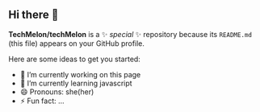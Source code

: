 ## Hi there 👋
**TechMelon/techMelon** is a ✨ _special_ ✨ repository because its `README.md` (this file) appears on your GitHub profile.

Here are some ideas to get you started:

- 🔭 I’m currently working on this page
- 🌱 I’m currently learning javascript
- 😄 Pronouns: she(her)
- ⚡ Fun fact: ...

